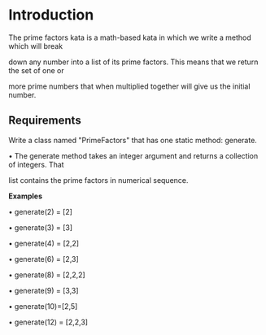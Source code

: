 # Introduction 

The prime factors kata is a math-based kata in which we write a method which will break 

down any number into a list of its prime factors. This means that we return the set of one or 

more prime numbers that when multiplied together will give us the initial number. 

## Requirements 

Write a class named "PrimeFactors" that has one static method: generate. 

• The generate method takes an integer argument and returns a collection of integers. That 

list contains the prime factors in numerical sequence. 

__Examples__ 

• generate(2) = [2] 

• generate(3) = [3] 

• generate(4) = [2,2] 

• generate(6) = [2,3] 

• generate(8) = [2,2,2] 

• generate(9) = [3,3] 

• generate(10)=[2,5] 

• generate(12) = [2,2,3]
